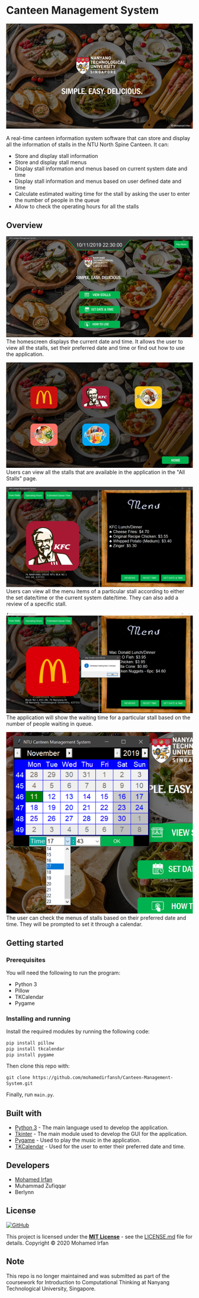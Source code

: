 # Canteen Management System

![Cover](images/cover.png)

A real-time canteen information system software that can store and display all the information of stalls in the NTU North Spine Canteen. It can:  
+ Store and display stall information
+ Store and display stall menus
+ Display stall information and menus based on current system date and time
+ Display stall information and menus based on user defined date and time
+ Calculate estimated waiting time for the stall by asking the user to enter the number of people in the queue
+ Allow to check the operating hours for all the stalls

## Overview

![Homescreen](images/home.png)  
The homescreen displays the current date and time. It allows the user to view all the stalls, set their preferred date and time or find out how to use the application.  

![All stalls page](images/all_stalls.png)  
Users can view all the stalls that are available in the application in the "All Stalls" page.  

![KFC page](images/kfc_page.png)  
Users can view all the menu items of a particular stall according to either the set date/time or the current system date/time. They can also add a review of a specific stall.  

![Waiting Time](images/waiting_time.png)  
The application will show the waiting time for a particular stall based on the number of people waiting in queue.  

![Set date & time](images/set_datetime.png)  
The user can check the menus of stalls based on their preferred date and time. They will be prompted to set it through a calendar.  

## Getting started
### Prerequisites

You will need the following to run the program:
+ Python 3
+ Pillow
+ TKCalendar
+ Pygame

### Installing and running

Install the required modules by running the following code:
```
pip install pillow
pip install tkcalendar
pip install pygame
```
Then clone this repo with:
```
git clone https://github.com/mohamedirfansh/Canteen-Management-System.git
```
Finally, run ```main.py```.

## Built with

+ [Python 3](https://www.python.org/) - The main language used to develop the application.
+ [Tkinter](https://docs.python.org/3/library/tkinter.html) - The main module used to develop the GUI for the application.
+ [Pygame](https://www.pygame.org/docs/) - Used to play the music in the application.
+ [TKCalendar](https://pypi.org/project/tkcalendar/) - Used for the user to enter their preferred date and time.

## Developers

+ [Mohamed Irfan](https://github.com/mohamedirfansh)
+ Muhammad Zufiqqar
+ Berlynn

## License

[![GitHub](https://img.shields.io/github/license/mohamedirfansh/Canteen-Management-System)](https://github.com/mohamedirfansh/Canteen-Management-System/blob/master/LICENSE)

This project is licensed under the **[MIT License](http://opensource.org/licenses/mit-license.php)** - see the [LICENSE.md](LICENSE.md) file for details. Copyright © 2020 Mohamed Irfan

## Note

This repo is no longer maintained and was submitted as part of the coursework for Introduction to Computational Thinking at Nanyang Technological University, Singapore.